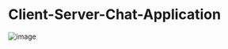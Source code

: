 # Client-Server-Chat-Application

![image](https://user-images.githubusercontent.com/90089687/222878356-52bf1599-8277-4ed8-a6ad-7777d6826a93.png)
